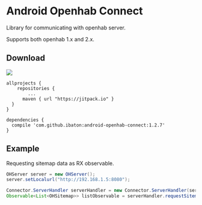 Android Openhab Connect
========

Library for communicating with openhab server.

Supports both openhab 1.x and 2.x.

Download
--------

[![](https://jitpack.io/v/ibaton/android-openhab-connect.svg)](https://jitpack.io/#ibaton/android-openhab-connect)

```
allprojects {
	repositories {
		...
	  maven { url "https://jitpack.io" }
  }
}
```

```
dependencies {
  compile 'com.github.ibaton:android-openhab-connect:1.2.7'
}
```

Example
--------

Requesting sitemap data as RX observable.

```java
OHServer server = new OHServer();
server.setLocalurl("http://192.168.1.5:8080");

Connector.ServerHandler serverHandler = new Connector.ServerHandler(server, getContext());
Observable<List<OHSitemap>> listObservable = serverHandler.requestSitemapObservable();
```

